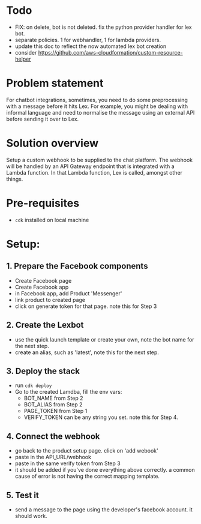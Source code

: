# Todo
- FIX: on delete, bot is not deleted. fix the python provider handler for lex bot.
- separate policies. 1 for webhandler, 1 for lambda providers.
- update this doc to reflect the now automated lex bot creation
- consider https://github.com/aws-cloudformation/custom-resource-helper

# Problem statement
For chatbot integrations, sometimes, you need to do some preprocessing with a message before it hits Lex. For example, you might be dealing with informal language and need to normalise the message using an external API before sending it over to Lex.

# Solution overview
Setup a custom webhook to be supplied to the chat platform. The webhook will be handled by an API Gateway endpoint that is integrated with a Lambda function. In that Lambda function, Lex is called, amongst other things.

# Pre-requisites
- `cdk` installed on local machine

# Setup:
## 1. Prepare the Facebook components
- Create Facebook page
- Create Facebook app
- in Facebook app, add Product 'Messenger'
- link product to created page
- click on generate token for that page. note this for Step 3
## 2. Create the Lexbot
- use the quick launch template or create your own, note the bot name for the next step.
- create an alias, such as 'latest', note this for the next step.
## 3. Deploy the stack
- run `cdk deploy`
- Go to the created Lamdba, fill the env vars:
  - BOT_NAME from Step 2
  - BOT_ALIAS from Step 2
  - PAGE_TOKEN from Step 1
  - VERIFY_TOKEN can be any string you set. note this for Step 4.
## 4. Connect the webhook
- go back to the product setup page. click on 'add webook'
- paste in the API_URL/webhook
- paste in the same verify token from Step 3
- it should be added if you've done everything above correctly. a common cause of error is not having the correct mapping template.
## 5. Test it
- send a message to the page using the developer's facebook account. it should work.